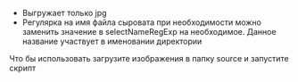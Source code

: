 - Выгружает только jpg
- Регулярка на имя файла сыровата при необходимости можно заменить
значение в selectNameRegExp на необходимое. Данное название участвует в именовании директории

Что бы использовать загрузите изображения в папку source и запустите скрипт